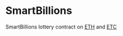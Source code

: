 # SmartBillions
SmartBillions lottery contract on [ETH](https://etherscan.io/address/0x103c2c150a2dbcc277ee084c59881978060c8c22) and [ETC](http://gastracker.io/addr/0x103c2c150a2dbcc277ee084c59881978060c8c22)
